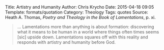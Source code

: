 Title: Artistry and Humanity
Author: Chris Krycho
Date: 2015-04-18 09:05
Template: formats/quotation
Category: Theology
Tags: quotes
Source: Heath A. Thomas, <cite>Poetry and Theology in the Book of Lamentations</cite>, p. xi.

> ... Lamentations more than anything is about formation: discovering what it
> means to be human in a world where things often times seems [sic] upside down.
> Lamentations squares off with this reality and responds with artistry and
> humanity before God. 